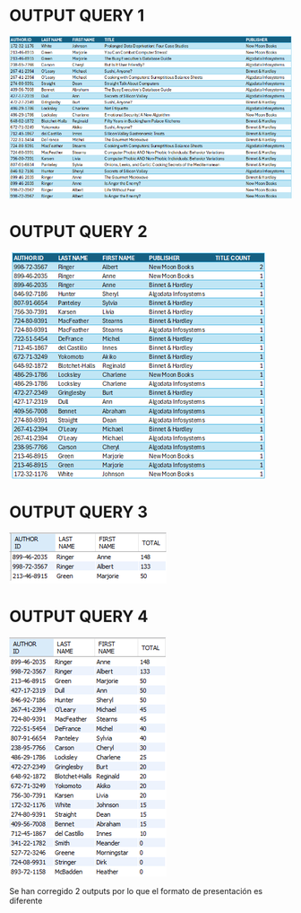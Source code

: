 # OUTPUT QUERY 1

![SOLUTION1](imagenes/solution1.png)

# OUTPUT QUERY 2

![SOLUTION1](imagenes/solution2.png)

# OUTPUT QUERY 3

![SOLUTION1](imagenes/solution3.png)

# OUTPUT QUERY 4

![SOLUTION1](imagenes/solution4.png)

Se han corregido 2 outputs por lo que el formato de presentación es diferente
